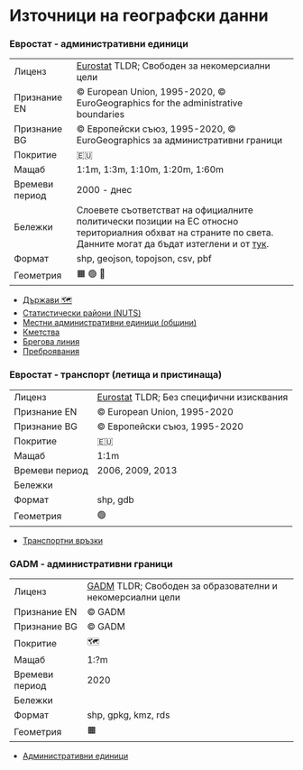 # Източници на географски данни


### Евростат - административни единици
|                                 |   |
|---------------------------------|---|
| Лиценз | [Eurostat](https://ec.europa.eu/eurostat/web/gisco/geodata/reference-data/administrative-units-statistical-units) TLDR; Свободен за некомерсиални цели |
| Признание EN| © European Union, 1995-2020, © EuroGeographics for the administrative boundaries |
| Признание BG| © Европейски съюз, 1995-2020, © EuroGeographics за административни граници |
| Покритие | :eu: |
| Мащаб | 1:1m, 1:3m, 1:10m, 1:20m, 1:60m |
| Времеви период | 2000 - днес |
| Бележки | Слоевете съответстват на официалните политически позиции на ЕС относно териториалния обхват на страните по света. Данните могат да бъдат изтеглени и от [тук](https://gisco-services.ec.europa.eu/distribution/v2/). |
| Формат | shp, geojson, topojson, csv, pbf |
| Геометрия | :orange_square: :green_circle: :straight_ruler: |

- [Държави :world_map:](https://ec.europa.eu/eurostat/web/gisco/geodata/reference-data/administrative-units-statistical-units/countries)
- [Статистически райони (NUTS)](https://ec.europa.eu/eurostat/web/gisco/geodata/reference-data/administrative-units-statistical-units/nuts)
- [Местни административни единици (общини)](https://ec.europa.eu/eurostat/web/gisco/geodata/reference-data/administrative-units-statistical-units/lau)
- [Кметства](https://ec.europa.eu/eurostat/web/gisco/geodata/reference-data/administrative-units-statistical-units/communes)
- [Брегова линия](https://ec.europa.eu/eurostat/web/gisco/geodata/reference-data/administrative-units-statistical-units/coastal)
- [Преброявания](https://ec.europa.eu/eurostat/web/gisco/geodata/reference-data/administrative-units-statistical-units/census)


### Евростат - транспорт (летища и пристинаща)
|                                 |   |
|---------------------------------|---|
| Лиценз | [Eurostat](https://ec.europa.eu/eurostat/web/gisco/geodata/reference-data/transport-networks) TLDR; Без специфични изисквания |
| Признание EN| © European Union, 1995-2020 |
| Признание BG| © Европейски съюз, 1995-2020 |
| Покритие | :eu: |
| Мащаб | 1:1m |
| Времеви период | 2006, 2009, 2013 |
| Бележки |  |
| Формат | shp, gdb |
| Геометрия | :green_circle: |

- [Транспортни връзки](https://ec.europa.eu/eurostat/web/gisco/geodata/reference-data/transport-networks)


### GADM - административни граници

|                                 |   |
|---------------------------------|---|
| Лиценз | [GADM](https://gadm.org/license.html) TLDR; Свободен за образователни и некомерсиални цели |
| Признание EN| © GADM |
| Признание BG| © GADM |
| Покритие | :world_map: |
| Мащаб | 1:?m |
| Времеви период | 2020 |
| Бележки |  |
| Формат | shp, gpkg, kmz, rds |
| Геометрия | :orange_square: |

- [Административни единици](https://gadm.org/download_world.html)
